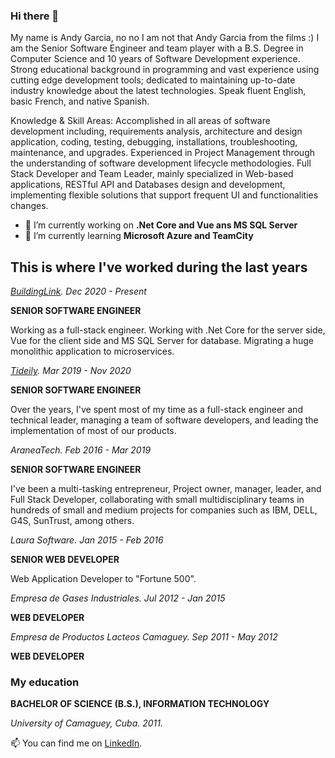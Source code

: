 ### Hi there 👋

My name is Andy Garcia, no no I am not that Andy Garcia from the films :) I am the Senior Software Engineer and team player with a B.S. Degree in Computer Science and 10 years of Software Development experience. Strong educational background in programming and vast experience using cutting edge development tools; dedicated to maintaining up-to-date industry knowledge about the latest technologies. Speak fluent English, basic French, and native Spanish.

Knowledge & Skill Areas: Accomplished in all areas of software development including, requirements analysis, architecture and design application, coding, testing, debugging, installations, troubleshooting, maintenance, and upgrades. Experienced in Project Management through the understanding of software development lifecycle methodologies. Full Stack Developer and Team Leader, mainly specialized in Web-based applications, RESTful API and Databases design and development, implementing flexible solutions that support frequent UI and functionalities changes. 

- 🔭 I’m currently working on **.Net Core and Vue ans MS SQL Server**
- 🌱 I’m currently learning **Microsoft Azure and TeamCity**

## This is where I've worked during the last years

_[BuildingLink](https://buildinglink.com). Dec 2020 - Present_

**SENIOR SOFTWARE ENGINEER**

Working as a full-stack engineer. Working with .Net Core for the server side, Vue for the client side and MS SQL Server for database. Migrating a huge monolithic application to microservices.

_[Tideily](https://www.tideily.com). Mar 2019 - Nov 2020_

**SENIOR SOFTWARE ENGINEER**

Over the years, I've spent most of my time as a full-stack engineer and technical leader, managing a team of software developers, and leading the implementation of most of our products.

_AraneaTech. Feb 2016 - Mar 2019_

**SENIOR SOFTWARE ENGINEER**

I've been a multi-tasking entrepreneur, Project owner, manager, leader, and Full Stack Developer, collaborating with small multidisciplinary teams in hundreds of small and medium projects for companies such as IBM, DELL, G4S, SunTrust, among others.

_Laura Software. Jan 2015 - Feb 2016_

**SENIOR WEB DEVELOPER**

Web Application Developer to "Fortune 500".

_Empresa de Gases Industriales. Jul 2012 - Jan 2015_

**WEB DEVELOPER**

_Empresa de Productos Lacteos Camaguey. Sep 2011 - May 2012_

**WEB DEVELOPER**

### My education

**BACHELOR OF SCIENCE (B.S.), INFORMATION TECHNOLOGY**

_University of Camaguey, Cuba. 2011._


📫  You can find me on [LinkedIn](https://www.linkedin.com/in/andygarciabarreiro/).

<!--
**andygarcia86/andygarcia86** is a ✨ _special_ ✨ repository because its `README.md` (this file) appears on your GitHub profile.

Here are some ideas to get you started:
- 👯 I’m looking to collaborate on ...
- 🤔 I’m looking for help with ...
- 💬 Ask me about ...
- 📫 How to reach me: ...
- 😄 Pronouns: ...
- ⚡ Fun fact: ...
-->
